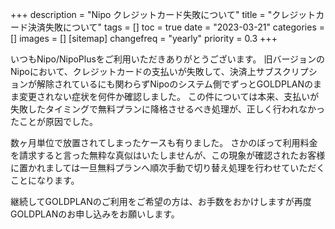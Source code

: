 +++
description = "Nipo クレジットカード失敗について"
title = "クレジットカード決済失敗について"
tags = []
toc = true
date = "2023-03-21"
categories = []
images = []
[sitemap]
  changefreq = "yearly"
  priority = 0.3
+++


いつもNipo/NipoPlusをご利用いただきありがとうございます。
旧バージョンのNipoにおいて、クレジットカードの支払いが失敗して、決済上サブスクリプションが解除されているにも関わらずNipoのシステム側でずっとGOLDPLANのまま変更されない症状を何件か確認しました。
この件については本来、支払いが失敗したタイミングで無料プランに降格させるべき処理が、正しく行われなかったことが原因でした。

数ヶ月単位で放置されてしまったケースも有りました。
さかのぼって利用料金を請求すると言った無粋な真似はいたしませんが、この現象が確認されたお客様に置かれましては一旦無料プランへ順次手動で切り替え処理を行わせていただくことになります。

継続してGOLDPLANのご利用をご希望の方は、お手数をおかけしますが再度GOLDPLANのお申し込みをお願いします。
